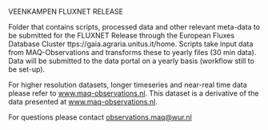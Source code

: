 VEENKAMPEN FLUXNET RELEASE

Folder that contains scripts, processed data and other relevant meta-data to be submitted for the FLUXNET Release through the European Fluxes Database Cluster ttps://gaia.agraria.unitus.it/home.
Scripts take input data from MAQ-Observations and transforms these to yearly files (30 min data).
Data will be submitted to the data portal on a yearly basis (workflow still to be set-up).

For higher resolution datasets, longer timeseries and near-real time data please refer to www.maq-observations.nl.
This dataset is a derivative of the data presented at www.maq-observations.nl.

For questions please contact observations.maq@wur.nl
